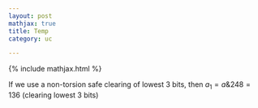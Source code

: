 ```yaml
---
layout: post
mathjax: true
title: Temp
category: uc

---
```


{% include mathjax.html %}


If we use a non-torsion safe clearing of lowest 3 bits, then $a_1 = a\&248 = 136$ (clearing lowest 3 bits)
